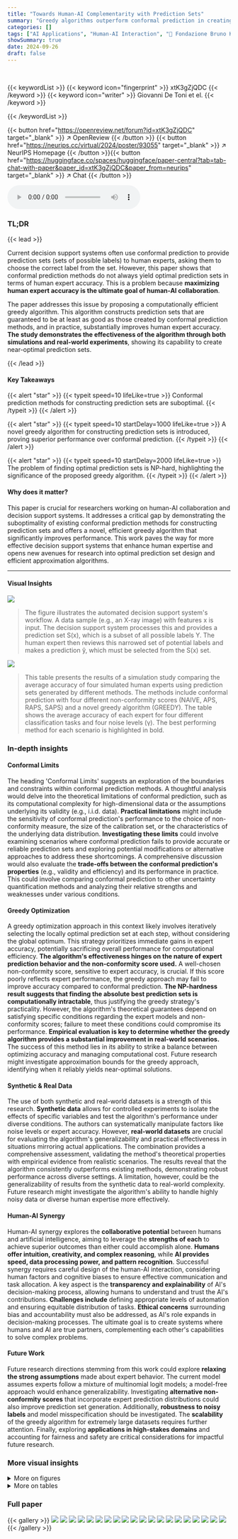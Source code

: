 ```yaml
---
title: "Towards Human-AI Complementarity with Prediction Sets"
summary: "Greedy algorithms outperform conformal prediction in creating prediction sets that maximize human expert accuracy in classification tasks."
categories: []
tags: ["AI Applications", "Human-AI Interaction", "🏢 Fondazione Bruno Kessler & University of Trento",]
showSummary: true
date: 2024-09-26
draft: false
---
```


<br>

{{< keywordList >}}
{{< keyword icon="fingerprint" >}} xtK3gZjQDC {{< /keyword >}}
{{< keyword icon="writer" >}} Giovanni De Toni et el. {{< /keyword >}}
 
{{< /keywordList >}}

{{< button href="https://openreview.net/forum?id=xtK3gZjQDC" target="_blank" >}}
↗ OpenReview
{{< /button >}}
{{< button href="https://neurips.cc/virtual/2024/poster/93055" target="_blank" >}}
↗ NeurIPS Homepage
{{< /button >}}{{< button href="https://huggingface.co/spaces/huggingface/paper-central?tab=tab-chat-with-paper&paper_id=xtK3gZjQDC&paper_from=neurips" target="_blank" >}}
↗ Chat
{{< /button >}}



<audio controls>
    <source src="https://ai-paper-reviewer.com/xtK3gZjQDC/podcast.wav" type="audio/wav">
    Your browser does not support the audio element.
</audio>


### TL;DR


{{< lead >}}

Current decision support systems often use conformal prediction to provide prediction sets (sets of possible labels) to human experts, asking them to choose the correct label from the set. However, this paper shows that conformal prediction methods do not always yield optimal prediction sets in terms of human expert accuracy.  This is a problem because **maximizing human expert accuracy is the ultimate goal of human-AI collaboration**. 

The paper addresses this issue by proposing a computationally efficient greedy algorithm.  This algorithm constructs prediction sets that are guaranteed to be at least as good as those created by conformal prediction methods, and in practice, substantially improves human expert accuracy. **The study demonstrates the effectiveness of the algorithm through both simulations and real-world experiments**, showing its capability to create near-optimal prediction sets.

{{< /lead >}}


#### Key Takeaways

{{< alert "star" >}}
{{< typeit speed=10 lifeLike=true >}} Conformal prediction methods for constructing prediction sets are suboptimal. {{< /typeit >}}
{{< /alert >}}

{{< alert "star" >}}
{{< typeit speed=10 startDelay=1000 lifeLike=true >}} A novel greedy algorithm for constructing prediction sets is introduced, proving superior performance over conformal prediction. {{< /typeit >}}
{{< /alert >}}

{{< alert "star" >}}
{{< typeit speed=10 startDelay=2000 lifeLike=true >}} The problem of finding optimal prediction sets is NP-hard, highlighting the significance of the proposed greedy algorithm. {{< /typeit >}}
{{< /alert >}}

#### Why does it matter?
This paper is crucial for researchers working on human-AI collaboration and decision support systems. It addresses a critical gap by demonstrating the suboptimality of existing conformal prediction methods for constructing prediction sets and offers a novel, efficient greedy algorithm that significantly improves performance. This work paves the way for more effective decision support systems that enhance human expertise and opens new avenues for research into optimal prediction set design and efficient approximation algorithms.

------
#### Visual Insights



![](https://ai-paper-reviewer.com/xtK3gZjQDC/figures_2_1.jpg)

> The figure illustrates the automated decision support system's workflow.  A data sample (e.g., an X-ray image) with features x is input. The decision support system processes this and provides a prediction set S(x), which is a subset of all possible labels Y. The human expert then reviews this narrowed set of potential labels and makes a prediction ŷ, which must be selected from the S(x) set.





![](https://ai-paper-reviewer.com/xtK3gZjQDC/tables_6_1.jpg)

> This table presents the results of a simulation study comparing the average accuracy of four simulated human experts using prediction sets generated by different methods. The methods include conformal prediction with four different non-conformity scores (NAIVE, APS, RAPS, SAPS) and a novel greedy algorithm (GREEDY). The table shows the average accuracy of each expert for four different classification tasks and four noise levels (γ).  The best performing method for each scenario is highlighted in bold.





### In-depth insights


#### Conformal Limits
The heading 'Conformal Limits' suggests an exploration of the boundaries and constraints within conformal prediction methods.  A thoughtful analysis would delve into the theoretical limitations of conformal prediction, such as its computational complexity for high-dimensional data or the assumptions underlying its validity (e.g., i.i.d. data).  **Practical limitations** might include the sensitivity of conformal prediction's performance to the choice of non-conformity measure, the size of the calibration set, or the characteristics of the underlying data distribution.  **Investigating these limits** could involve examining scenarios where conformal prediction fails to provide accurate or reliable prediction sets and exploring potential modifications or alternative approaches to address these shortcomings.  A comprehensive discussion would also evaluate the **trade-offs between the conformal prediction's properties** (e.g., validity and efficiency) and its performance in practice. This could involve comparing conformal prediction to other uncertainty quantification methods and analyzing their relative strengths and weaknesses under various conditions.

#### Greedy Optimization
A greedy optimization approach in this context likely involves iteratively selecting the locally optimal prediction set at each step, without considering the global optimum.  This strategy prioritizes immediate gains in expert accuracy, potentially sacrificing overall performance for computational efficiency. **The algorithm's effectiveness hinges on the nature of expert prediction behavior and the non-conformity score used.**  A well-chosen non-conformity score, sensitive to expert accuracy, is crucial. If this score poorly reflects expert performance, the greedy approach may fail to improve accuracy compared to conformal prediction. **The NP-hardness result suggests that finding the absolute best prediction sets is computationally intractable**, thus justifying the greedy strategy's practicality.  However, the algorithm's theoretical guarantees depend on satisfying specific conditions regarding the expert models and non-conformity scores; failure to meet these conditions could compromise its performance.  **Empirical evaluation is key to determine whether the greedy algorithm provides a substantial improvement in real-world scenarios.** The success of this method lies in its ability to strike a balance between optimizing accuracy and managing computational cost.  Future research might investigate approximation bounds for the greedy approach, identifying when it reliably yields near-optimal solutions.

#### Synthetic & Real Data
The use of both synthetic and real-world datasets is a strength of this research.  **Synthetic data** allows for controlled experiments to isolate the effects of specific variables and test the algorithm's performance under diverse conditions. The authors can systematically manipulate factors like noise levels or expert accuracy. However, **real-world datasets** are crucial for evaluating the algorithm's generalizability and practical effectiveness in situations mirroring actual applications. The combination provides a comprehensive assessment, validating the method's theoretical properties with empirical evidence from realistic scenarios.  The results reveal that the algorithm consistently outperforms existing methods, demonstrating robust performance across diverse settings. A limitation, however, could be the generalizability of results from the synthetic data to real-world complexity. Future research might investigate the algorithm's ability to handle highly noisy data or diverse human expertise more effectively.

#### Human-AI Synergy
Human-AI synergy explores the **collaborative potential** between humans and artificial intelligence, aiming to leverage the **strengths of each** to achieve superior outcomes than either could accomplish alone.  **Humans offer intuition, creativity, and complex reasoning**, while **AI provides speed, data processing power, and pattern recognition**.  Successful synergy requires careful design of the human-AI interaction, considering human factors and cognitive biases to ensure effective communication and task allocation. A key aspect is the **transparency and explainability** of AI's decision-making process, allowing humans to understand and trust the AI's contributions.  **Challenges include**  defining appropriate levels of automation and ensuring equitable distribution of tasks.  **Ethical concerns** surrounding bias and accountability must also be addressed, as AI's role expands in decision-making processes.  The ultimate goal is to create systems where humans and AI are true partners, complementing each other's capabilities to solve complex problems.

#### Future Work
Future research directions stemming from this work could explore **relaxing the strong assumptions** made about expert behavior.  The current model assumes experts follow a mixture of multinomial logit models; a model-free approach would enhance generalizability.  Investigating **alternative non-conformity scores** that incorporate expert prediction distributions could also improve prediction set generation. Additionally,  **robustness to noisy labels** and model misspecification should be investigated.  The **scalability** of the greedy algorithm for extremely large datasets requires further attention.  Finally, exploring **applications in high-stakes domains** and accounting for fairness and safety are critical considerations for impactful future research.


### More visual insights

<details>
<summary>More on figures
</summary>


![](https://ai-paper-reviewer.com/xtK3gZjQDC/figures_4_1.jpg)

> This figure illustrates the automated decision support system proposed in the paper.  It shows how, given an input data sample with features (x), a classifier (C) helps the human expert by reducing the number of possible label values to consider. The classifier provides a prediction set (S(x)) which is a subset of all possible labels (Y). The human expert then makes a prediction (ŷ) from within this smaller set of possibilities.


![](https://ai-paper-reviewer.com/xtK3gZjQDC/figures_7_1.jpg)

> This figure shows two plots. The left plot is a confusion matrix that visualizes the errors made by a simulated human expert in a multi-class classification problem. Each cell (i, j) represents the probability of the expert predicting class j when the true class is i. The right plot shows the empirical conditional probability that a prediction set includes the true label y and the most frequently mistaken label ÿ given the true label is y. This probability is computed for different prediction set construction methods: conformal prediction (NAIVE, APS, RAPS, SAPS) and a greedy algorithm (GREEDY). The results indicate that the greedy algorithm leads to prediction sets that include the true and most commonly confused labels less often compared to conformal methods.


![](https://ai-paper-reviewer.com/xtK3gZjQDC/figures_9_1.jpg)

> This figure compares the performance of different methods for constructing prediction sets in a multi-class classification task using the ImageNet16H dataset. The x-axis represents the empirical average accuracy achieved by a simulated human expert using the prediction sets, and the y-axis represents the complementary cumulative distribution function (cCDF) of the per-image test accuracy.  The plot shows that the prediction sets generated by the greedy algorithm consistently outperform those generated by various conformal prediction methods (NAIVE, APS, RAPS, SAPS) across different noise levels (ω). The results indicate that the greedy algorithm is more effective at improving human expert accuracy.


![](https://ai-paper-reviewer.com/xtK3gZjQDC/figures_20_1.jpg)

> The left panel shows the confusion matrix for predictions made by a simulated human expert.  The right panel shows the conditional probability that a prediction set contains both the true label and the label most often confused with the true label, given different methods for creating prediction sets.  The results indicate a lower probability of this event happening when using the proposed greedy algorithm.


![](https://ai-paper-reviewer.com/xtK3gZjQDC/figures_21_1.jpg)

> This figure compares the average accuracy of a simulated human expert whose predictions follow a mixture of multinomial logit models (MNLs) and that of real human experts.  The prediction sets used were generated by conformal predictors with varying α values, using a calibration set selected by Straitouri et al. [19]. The graph shows that while the MNL model overestimates the accuracy, the general trend of accuracy across different α values is similar for both the simulated and real human experts.  The peak average accuracy for both groups is highlighted in red.


![](https://ai-paper-reviewer.com/xtK3gZjQDC/figures_22_1.jpg)

> This figure displays the average accuracy achieved by a simulated human expert using prediction sets constructed by four different conformal prediction methods (NAIVE, APS, RAPS, SAPS) on the ImageNet16H dataset.  The x-axis represents the α value used in the conformal prediction, and the y-axis represents the average accuracy. Each panel corresponds to a different level of noise (ω) in the ImageNet16H dataset. Error bars representing standard error are included. The highest average accuracy for each method is highlighted with a red marker, illustrating the optimal α value for each conformal predictor under different noise levels.


</details>




<details>
<summary>More on tables
</summary>


![](https://ai-paper-reviewer.com/xtK3gZjQDC/tables_8_1.jpg)
> This table presents the average test accuracy achieved by simulated human experts using different prediction set construction methods on the ImageNet16H dataset.  The methods compared include four types of conformal prediction (NAIVE, APS, RAPS, SAPS) and a greedy algorithm (GREEDY).  The table shows the average accuracy for each method across four different noise levels (ω = 80, 95, 110, 125), along with the standard deviation across 10 runs.  The best performing method for each noise level is highlighted in bold. A baseline is also provided (NONE), showing the human expert's accuracy without the aid of a prediction set.

![](https://ai-paper-reviewer.com/xtK3gZjQDC/tables_18_1.jpg)
> This table presents the average test accuracy achieved by four simulated human experts with varying levels of noise (γ) using different methods to construct prediction sets.  It compares the performance of the experts using prediction sets from conformal prediction methods (NAIVE, APS, RAPS, SAPS) and the greedy algorithm, against the experts' performance without any prediction sets (NONE). The results are averaged over 10 runs for each classification task, with the best performing method highlighted in bold.

![](https://ai-paper-reviewer.com/xtK3gZjQDC/tables_19_1.jpg)
> This table presents the average test accuracy achieved by four simulated human experts with varying levels of noise (γ) using different methods for constructing prediction sets.  It compares the accuracy of the experts making predictions on their own (NONE) to the accuracy when using prediction sets from conformal prediction methods (NAIVE, APS, RAPS, SAPS) and the proposed greedy algorithm (GREEDY). The results are shown for four synthetic classification tasks with different classifier accuracies (P(Y'=Y)) and highlight the superior performance of the greedy algorithm.

![](https://ai-paper-reviewer.com/xtK3gZjQDC/tables_19_2.jpg)
> This table presents the empirical average test coverage achieved by prediction sets generated using different methods across four noise levels in the ImageNet16H dataset.  The methods include four conformal prediction approaches (NAIVE, APS, RAPS, SAPS) and the proposed greedy algorithm (GREEDY).  The table highlights the average coverage and standard deviation across 10 runs for each method and noise level, indicating the consistency of coverage performance.  Bold values indicate the best coverage obtained for each noise level.

</details>




### Full paper

{{< gallery >}}
<img src="https://ai-paper-reviewer.com/xtK3gZjQDC/1.png" class="grid-w50 md:grid-w33 xl:grid-w25" />
<img src="https://ai-paper-reviewer.com/xtK3gZjQDC/2.png" class="grid-w50 md:grid-w33 xl:grid-w25" />
<img src="https://ai-paper-reviewer.com/xtK3gZjQDC/3.png" class="grid-w50 md:grid-w33 xl:grid-w25" />
<img src="https://ai-paper-reviewer.com/xtK3gZjQDC/4.png" class="grid-w50 md:grid-w33 xl:grid-w25" />
<img src="https://ai-paper-reviewer.com/xtK3gZjQDC/5.png" class="grid-w50 md:grid-w33 xl:grid-w25" />
<img src="https://ai-paper-reviewer.com/xtK3gZjQDC/6.png" class="grid-w50 md:grid-w33 xl:grid-w25" />
<img src="https://ai-paper-reviewer.com/xtK3gZjQDC/7.png" class="grid-w50 md:grid-w33 xl:grid-w25" />
<img src="https://ai-paper-reviewer.com/xtK3gZjQDC/8.png" class="grid-w50 md:grid-w33 xl:grid-w25" />
<img src="https://ai-paper-reviewer.com/xtK3gZjQDC/9.png" class="grid-w50 md:grid-w33 xl:grid-w25" />
<img src="https://ai-paper-reviewer.com/xtK3gZjQDC/10.png" class="grid-w50 md:grid-w33 xl:grid-w25" />
<img src="https://ai-paper-reviewer.com/xtK3gZjQDC/11.png" class="grid-w50 md:grid-w33 xl:grid-w25" />
<img src="https://ai-paper-reviewer.com/xtK3gZjQDC/12.png" class="grid-w50 md:grid-w33 xl:grid-w25" />
<img src="https://ai-paper-reviewer.com/xtK3gZjQDC/13.png" class="grid-w50 md:grid-w33 xl:grid-w25" />
<img src="https://ai-paper-reviewer.com/xtK3gZjQDC/14.png" class="grid-w50 md:grid-w33 xl:grid-w25" />
<img src="https://ai-paper-reviewer.com/xtK3gZjQDC/15.png" class="grid-w50 md:grid-w33 xl:grid-w25" />
<img src="https://ai-paper-reviewer.com/xtK3gZjQDC/16.png" class="grid-w50 md:grid-w33 xl:grid-w25" />
<img src="https://ai-paper-reviewer.com/xtK3gZjQDC/17.png" class="grid-w50 md:grid-w33 xl:grid-w25" />
<img src="https://ai-paper-reviewer.com/xtK3gZjQDC/18.png" class="grid-w50 md:grid-w33 xl:grid-w25" />
<img src="https://ai-paper-reviewer.com/xtK3gZjQDC/19.png" class="grid-w50 md:grid-w33 xl:grid-w25" />
<img src="https://ai-paper-reviewer.com/xtK3gZjQDC/20.png" class="grid-w50 md:grid-w33 xl:grid-w25" />
{{< /gallery >}}